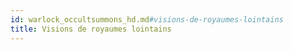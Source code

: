 ```yaml
---
id: warlock_occultsummons_hd.md#visions-de-royaumes-lointains
title: Visions de royaumes lointains
---
```


